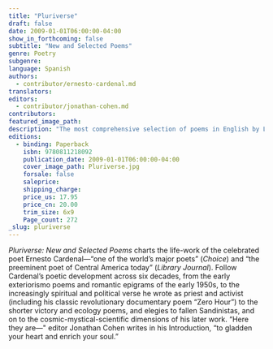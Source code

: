 ```yaml
---
title: "Pluriverse"
draft: false
date: 2009-01-01T06:00:00-04:00
show_in_forthcoming: false
subtitle: "New and Selected Poems"
genre: Poetry
subgenre:
language: Spanish
authors:
  - contributor/ernesto-cardenal.md
translators:
editors:
  - contributor/jonathan-cohen.md
contributors:
featured_image_path:
description: "The most comprehensive selection of poems in English by Latin America’s legendary poet-activist, Ernesto Cardenal. "
editions:
  - binding: Paperback
    isbn: 9780811218092
    publication_date: 2009-01-01T06:00:00-04:00
    cover_image_path: Pluriverse.jpg
    forsale: false
    saleprice:
    shipping_charge:
    price_us: 17.95
    price_cn: 20.00
    trim_size: 6x9
    Page_count: 272
_slug: pluriverse
---
```


_Pluriverse: New and Selected Poems_ charts the life-work of the celebrated poet Ernesto Cardenal—“one of the world’s major poets” (_Choice_) and “the preeminent poet of Central America today” (_Library Journal_). Follow Cardenal’s poetic development across six decades, from the early exteriorismo poems and romantic epigrams of the early 1950s, to the increasingly spiritual and political verse he wrote as priest and activist (including his classic revolutionary documentary poem “Zero Hour”) to the shorter victory and ecology poems, and elegies to fallen Sandinistas, and on to the cosmic-mystical-scientific dimensions of his later work. “Here they are—" editor Jonathan Cohen writes in his Introduction, “to gladden your heart and enrich your soul.”

